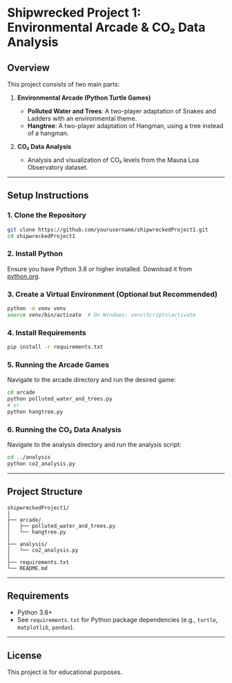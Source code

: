 # Shipwrecked Project 1: Environmental Arcade & CO₂ Data Analysis

## Overview

This project consists of two main parts:

1. **Environmental Arcade (Python Turtle Games)**
    - **Polluted Water and Trees**: A two-player adaptation of Snakes and Ladders with an environmental theme.
    - **Hangtree**: A two-player adaptation of Hangman, using a tree instead of a hangman.

2. **CO₂ Data Analysis**
    - Analysis and visualization of CO₂ levels from the Mauna Loa Observatory dataset.

---

## Setup Instructions

### 1. Clone the Repository

```bash
git clone https://github.com/yourusername/shipwreckedProject1.git
cd shipwreckedProject1
```

### 2. Install Python

Ensure you have Python 3.8 or higher installed. Download it from [python.org](https://www.python.org/downloads/).

### 3. Create a Virtual Environment (Optional but Recommended)

```bash
python -m venv venv
source venv/bin/activate  # On Windows: venv\Scripts\activate
```

### 4. Install Requirements

```bash
pip install -r requirements.txt
```

### 5. Running the Arcade Games

Navigate to the arcade directory and run the desired game:

```bash
cd arcade
python polluted_water_and_trees.py
# or
python hangtree.py
```

### 6. Running the CO₂ Data Analysis

Navigate to the analysis directory and run the analysis script:

```bash
cd ../analysis
python co2_analysis.py
```

---

## Project Structure

```
shipwreckedProject1/
│
├── arcade/
│   ├── polluted_water_and_trees.py
│   └── hangtree.py
│
├── analysis/
│   └── co2_analysis.py
│
├── requirements.txt
└── README.md
```

---

## Requirements

- Python 3.8+
- See `requirements.txt` for Python package dependencies (e.g., `turtle`, `matplotlib`, `pandas`).

---

## License

This project is for educational purposes.
